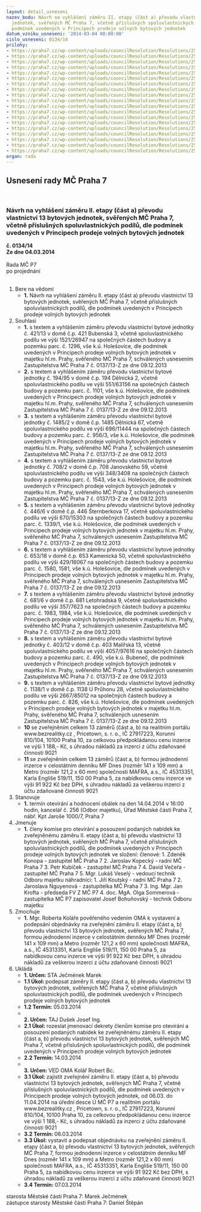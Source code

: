 ```yaml
---
layout: detail_usneseni
nazev_bodu: Návrh na vyhlášení záměru II. etapy (část a) převodu vlastnictví 13 bytových
  jednotek, svěřených MČ Praha 7, včetně příslušných spoluvlastnických podílů, dle
  podmínek uvedených v Principech prodeje volných bytových jednotek
datum_vzniku_usneseni: '2014-03-04 00:00:00'
cislo_usneseni: 0134/14
prilohy:
- https://praha7.cz/wp-content/uploads/councilResolution/Resolutions/25247/10-14-priloha_1_bje2a.pdf
- https://praha7.cz/wp-content/uploads/councilResolution/Resolutions/25247/10-14-priloha_2_zamerbj13bubenska421.doc
- https://praha7.cz/wp-content/uploads/councilResolution/Resolutions/25247/10-14-priloha_3_infobj421.pdf
- https://praha7.cz/wp-content/uploads/councilResolution/Resolutions/25247/10-14-priloha_4_zamerbj95delnicka194.doc
- https://praha7.cz/wp-content/uploads/councilResolution/Resolutions/25247/10-14-priloha_5_infobj194.pdf
- https://praha7.cz/wp-content/uploads/councilResolution/Resolutions/25247/10-14-priloha_6_zamerbj2delnicka1485.doc
- https://praha7.cz/wp-content/uploads/councilResolution/Resolutions/25247/10-14-priloha_7_infobj1485.pdf
- https://praha7.cz/wp-content/uploads/councilResolution/Resolutions/25247/10-14-priloha_8_zamerbj2janovskeho708.doc
- https://praha7.cz/wp-content/uploads/councilResolution/Resolutions/25247/10-14-priloha_9_infobj708.pdf
- https://praha7.cz/wp-content/uploads/councilResolution/Resolutions/25247/10-14-priloha_10_zamerbj6sternberkova446.doc
- https://praha7.cz/wp-content/uploads/councilResolution/Resolutions/25247/10-14-priloha_11_infobj446.pdf
- https://praha7.cz/wp-content/uploads/councilResolution/Resolutions/25247/10-14-priloha_12_zamerbj18kamenicka653.doc
- https://praha7.cz/wp-content/uploads/councilResolution/Resolutions/25247/10-14-priloha_13_infobj653.pdf
- https://praha7.cz/wp-content/uploads/councilResolution/Resolutions/25247/10-14-priloha_14_zamerbj6letohradska681.doc
- https://praha7.cz/wp-content/uploads/councilResolution/Resolutions/25247/10-14-priloha_15_infobj681.pdf
- https://praha7.cz/wp-content/uploads/councilResolution/Resolutions/25247/10-14-priloha_16_zamerbj12malirska403.doc
- https://praha7.cz/wp-content/uploads/councilResolution/Resolutions/25247/10-14-priloha_17_infobj403.pdf
- https://praha7.cz/wp-content/uploads/councilResolution/Resolutions/25247/10-14-priloha_18_zamerbj1pruhon1138.doc
- https://praha7.cz/wp-content/uploads/councilResolution/Resolutions/25247/10-14-priloha_19_infobj1138.pdf
organ: rada
---
```

<div id="ucUsn_pList" class="usn">
	<span><h2>Usnesení rady MČ Praha 7 </h2>
<br></span><div class="standBody">
<span><h3>Návrh na vyhlášení záměru II. etapy (část a) převodu vlastnictví 13 bytových jednotek, svěřených MČ Praha 7, včetně příslušných spoluvlastnických podílů, dle podmínek uvedených v Principech prodeje volných bytových jednotek</h3></span><div class="center">
		<strong>č. 0134/14</strong><br>
	</div>
<div class="center">
		<strong>Ze dne 04.03.2014</strong><br><br>
	</div>Rada MČ P7<br> po projednání<br><br><ol>
<li>Bere na vědomí<ul><li>
<strong>1.</strong> Návrh na vyhlášení záměru II. etapy (část a) převodu vlastnictví 13 bytových jednotek, svěřených MČ Praha 7, včetně příslušných spoluvlastnických podílů, dle podmínek uvedených v Principech prodeje volných bytových jednotek</li></ul>
</li>
<li>Souhlasí<ul>
<li>
<strong>1.</strong> s textem a vyhlášením záměru převodu vlastnictví bytové jednotky č. 421/13  v domě č.p. 421 Bubenská 3, včetně spoluvlastnického podílu ve výši 1521/26947 na společných částech budovy a pozemku parc. č. 1296, vše k.ú. Holešovice, dle podmínek uvedených v Principech prodeje volných bytových jednotek v majetku hl.m. Prahy, svěřeného MČ Praha 7, schválených usnesením Zastupitelstva MČ Praha 7 č. 0137/13-Z ze dne 09.12.2013</li>
<li>
<strong>2.</strong> s textem a vyhlášením záměru převodu vlastnictví bytové jednotky č. 194/95  v domě č.p. 194 Dělnická 2, včetně spoluvlastnického podílu ve výši 551/63156  na společných částech budovy a pozemku parc. č. 1101, vše k.ú. Holešovice,  dle podmínek uvedených v Principech prodeje volných bytových jednotek v majetku hl.m. Prahy, svěřeného MČ Praha 7, schválených usnesením Zastupitelstva MČ Praha 7 č. 0137/13-Z ze dne 09.12.2013</li>
<li>
<strong>3.</strong> s textem a vyhlášením záměru převodu vlastnictví bytové jednotky č. 1485/2  v domě č.p. 1485 Dělnická 67, včetně spoluvlastnického podílu ve výši 696/11444 na společných částech budovy a pozemku parc. č. 956/3, vše k.ú. Holešovice,  dle podmínek uvedených v Principech prodeje volných bytových jednotek  v majetku hl.m. Prahy, svěřeného MČ Praha 7, schválených usnesením Zastupitelstva MČ Praha 7 č. 0137/13-Z ze dne 09.12.2013</li>
<li>
<strong>4.</strong> s textem a vyhlášením záměru převodu vlastnictví bytové jednotky č. 708/2  v domě č.p. 708 Janovského 59, včetně spoluvlastnického podílu ve výši 348/3408 na společných částech budovy a pozemku parc. č. 1543, vše k.ú. Holešovice, dle podmínek uvedených v Principech prodeje volných bytových jednotek v majetku hl.m. Prahy, svěřeného MČ Praha 7, schválených usnesením Zastupitelstva MČ Praha 7 č. 0137/13-Z ze dne 09.12.2013</li>
<li>
<strong>5.</strong> s textem a vyhlášením záměru převodu vlastnictví bytové jednotky č. 446/6  v domě č.p. 446 Šternberkova 17, včetně spoluvlastnického podílu ve výši 670/15303 na společných částech budovy a pozemku parc. č. 1339/1, vše k.ú. Holešovice, dle podmínek uvedených v Principech prodeje volných bytových jednotek v majetku hl.m. Prahy, svěřeného MČ Praha 7, schválených usnesením Zastupitelstva MČ Praha 7 č. 0137/13-Z ze dne 09.12.2013</li>
<li>
<strong>6.</strong> s textem a vyhlášením záměru převodu vlastnictví bytové jednotky č. 653/18  v domě č.p. 653 Kamenická 50, včetně spoluvlastnického podílu ve výši 429/16067 na společných částech budovy a pozemku parc. č. 1580, 1581, vše  k.ú. Holešovice, dle podmínek uvedených v Principech prodeje volných bytových jednotek v majetku hl.m. Prahy, svěřeného MČ Praha 7, schválených usnesením Zastupitelstva MČ Praha 7 č. 0137/13-Z ze dne 09.12.2013</li>
<li>
<strong>7.</strong> s textem a vyhlášením záměru převodu vlastnictví bytové jednotky č. 681/6  v domě č.p. 681 Letohradská 9, včetně spoluvlastnického podílu ve výši 357/7623 na společných částech budovy a pozemku parc. č. 1983, 1984, vše k.ú. Holešovice, dle podmínek uvedených v Principech prodeje volných bytových jednotek v majetku hl.m. Prahy, svěřeného MČ Praha 7, schválených usnesením Zastupitelstva MČ Praha 7 č. 0137/13-Z ze dne 09.12.2013</li>
<li>
<strong>8.</strong> s textem a vyhlášením záměru převodu vlastnictví bytové jednotky č. 403/12  v domě č.p. 403 Malířská 13, včetně spoluvlastnického podílu ve výši 4057/97616 na společných částech budovy a pozemku parc. č. 490, vše k.ú. Bubeneč, dle podmínek uvedených v Principech prodeje volných bytových jednotek v majetku hl.m. Prahy, svěřeného MČ Praha 7, schválených usnesením Zastupitelstva  MČ Praha 7 č. 0137/13-Z ze dne 09.12.2013</li>
<li>
<strong>9.</strong> s textem a vyhlášením záměru převodu vlastnictví bytové jednotky č. 1138/1  v domě č.p. 1138 U Průhonu 28, včetně spoluvlastnického podílu ve výši 2667/85012 na společných částech budovy a pozemku parc. č. 826, vše k.ú. Holešovice, dle podmínek uvedených v Principech prodeje volných bytových jednotek v majetku hl.m. Prahy, svěřeného MČ Praha 7, schválených usnesením Zastupitelstva MČ Praha 7 č. 0137/13-Z ze dne 09.12.2013</li>
<li>
<strong>10</strong> se zveřejněním celkem 13 záměrů (část a, b) na realitním portálu www.bezrealitky.cz , Pricetown, s. r. o., IČ 27917223, Korunní 810/104, 10100 Praha 10, za celkovou předpokládanou cenu inzerce ve výši 1 188,- Kč, s úhradou nákladů za inzerci z účtu zdaňované činnosti 9021</li>
<li>
<strong>11</strong> se zveřejněním celkem 13 záměrů (část a, b) formou jednodenní inzerce v celostátním denníku MF Dnes (rozměr 141 x 109 mm) a Metro (rozměr 121,2 x 60 mm) společnosti MAFRA, a.s., IČ 45313351, Karla Engliše 519/11, 150 00 Praha 5, za nabídkovou cenu inzerce ve výši 91 922 Kč bez DPH, s úhradou nákladů za veškerou inzerci z účtu zdaňované činnosti 9021   </li>
</ul>
</li>
<li>Stanovuje<ul><li>
<strong>1.</strong> termín otevírání a hodnocení obálek na den 14.04.2014 v 16:00 hodin, kancelář č. 256 (Odbor majetku), Úřad Městské části Praha 7, nábř. Kpt Jaroše 1000/7, Praha 7</li></ul>
</li>
<li>Jmenuje<ul><li>
<strong>1.</strong> členy komise pro otevírání a posouzení podaných nabídek ke zveřejněnému záměru II. etapy (část a, b) převodu vlastnictví 13 bytových jednotek, svěřených MČ Praha 7, včetně příslušných spoluvlastnických podílů, dle podmínek uvedených v Principech prodeje volných bytových jednotek                                                          ve složení:                                                                                                        členové:                                                                                                                         1. Zdeněk Konopa - zastupitel MČ Praha 7                                                                2. Jaroslav Kopecký - radní MČ Praha 7                                                                              3. Petr Kubíček - zastupitel MČ Praha 7                                                                   4. David Večeřa - zastupitel MČ Praha 7                                                                5. Mgr. Lukáš Veselý - vedoucí technik Odboru majetku                                    náhradníci:                                                                                                                     1. Jiří Koutský - radní MČ Praha 7                                                                            2. Jaroslava Nguyenová - zastupitelka MČ Praha 7                                                  3. Ing. Mgr. Jan Krofta - předseda FV Z MČ P7                                                       4. doc. MgA. Olga Sommerová - zastupitelka MČ P7                                                        zapisovatel Josef Bohuňovský - technik Odboru majetku</li></ul>
</li>
<li>Zmocňuje<ul><li>
<strong>1.</strong> Mgr. Roberta Koláře pověřeného vedením OMA k vystavení a podepsání objednávky na zveřejnění záměru II. etapy (část a, b) převodu vlastnictví 13 bytových jednotek, svěřených MČ Praha 7, formou jednodenní inzerce v celostátním denníku MF Dnes (rozměr 141 x 109 mm) a Metro (rozměr 121,2 x 60 mm) společnosti MAFRA, a.s., IČ 45313351, Karla Engliše 519/11, 150 00 Praha 5, za nabídkovou cenu inzerce ve výši 91 922 Kč bez DPH, s úhradou nákladů za veškerou inzerci z účtu zdaňované činnosti 9021  </li></ul>
</li>
<li>Ukládá<ul>
<li>
<strong>1. Určen: </strong>STA Ječmének Marek</li>
<li>
<strong>1.1 Úkol: </strong>podepsat záměry II. etapy (část a, b) převodu vlastnictví 13 bytových jednotek, svěřených MČ Praha 7, včetně příslušných spoluvlastnických podílů, dle podmínek uvedených v Principech prodeje volných bytových jednotek</li>
<li>
<strong>1.2 Termín: </strong>05.03.2014</li>
<li>
<strong><br>2. Určen: </strong>TAJ Dušek Josef Ing.</li>
<li>
<strong>2.1 Úkol: </strong>rozeslat jmenovací dekrety členům komise pro otevírání a posouzení podaných nabídek ke zveřejněnému záměru II. etapy (část a, b) převodu vlastnictví 13 bytových jednotek, svěřených MČ Praha 7, včetně příslušných spoluvlastnických podílů, dle podmínek uvedených v Principech prodeje volných bytových jednotek</li>
<li>
<strong>2.2 Termín: </strong>14.03.2014</li>
<li>
<strong><br>3. Určen: </strong>VED OMA Kolář Robert Bc.</li>
<li>
<strong>3.1 Úkol: </strong>zajistit zveřejnění záměru II. etapy (část a, b) převodu vlastnictví 13 bytových jednotek, svěřených MČ Praha 7, včetně příslušných spoluvlastnických podílů, dle podmínek uvedených v Principech prodeje volných bytových jednotek, od 06.03. do 11.04.2014 na úřední desce  Ú MČ P7 a realitním portálu www.bezrealitky.cz , Pricetown, s. r. o., IČ 27917223, Korunní 810/104, 10100 Praha 10, za celkovou předpokládanou cenu inzerce ve výši 1 188,- Kč, s úhradou nákladů za inzerci z účtu zdaňované činnosti 9021</li>
<li>
<strong>3.2 Termín: </strong>06.03.2014</li>
<li>
<strong>3.3 Úkol: </strong>vystavit a podepsat objednávku na zveřejnění záměru II. etapy (část a, b) převodu vlastnictví 13 bytových jednotek, svěřených MČ Praha 7, formou jednodenní inzerce v celostátním denníku MF Dnes (rozměr 141 x 109 mm) a Metro (rozměr 121,2 x 60 mm) společnosti MAFRA, a.s., IČ 45313351, Karla Engliše 519/11, 150 00 Praha 5, za nabídkovou cenu inzerce ve výši 91 922 Kč bez DPH, s úhradou nákladů za veškerou inzerci z účtu zdaňované činnosti 9021</li>
<li>
<strong>3.4 Termín: </strong>07.03.2014</li>
</ul>
</li>
</ol>starosta Městské části Praha 7: Marek Ječmének<br>zástupce starosty Městské části Praha 7: Daniel Štěpán 
</div>
</div>